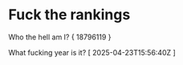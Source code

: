 # Fuck the rankings

Who the hell am I?
{ 18796119 }

What fucking year is it?
[ 2025-04-23T15:56:40Z ]
